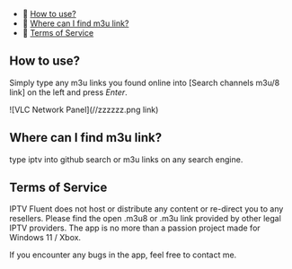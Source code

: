- 🚀 [How to use?](#how-to-use)
- 🚀 [Where can I find m3u link?](#how-to-use)
- 🚀 [Terms of Service](#how-to-use)

## How to use?

Simply type any m3u links you found online into [Search channels m3u/8 link] on the left and press _Enter_.

![VLC Network Panel](//zzzzzz.png link)

## Where can I find m3u link?

type iptv into github search or m3u links on any search engine.

## Terms of Service
IPTV Fluent does not host or distribute any content or re-direct you to any resellers. Please find the open .m3u8 or .m3u link provided by other legal IPTV providers.
The app is no more than a passion project made for Windows 11 / Xbox.

If you encounter any bugs in the app, feel free to contact me.
